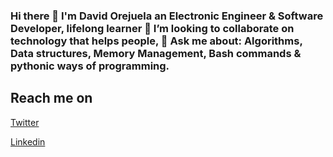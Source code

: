 ### Hi there 👋 I'm David Orejuela an Electronic Engineer & Software Developer, lifelong learner 👯 I’m looking to collaborate on technology that helps people, 💬 Ask me about: Algorithms, Data structures, Memory Management, Bash commands & pythonic ways of programming.

## Reach me on

[Twitter](https://twitter.com/DavidOrejuela14)

[Linkedin](https://www.linkedin.com/in/davidorejuela14/)
<!--
**daorejuela1/daorejuela1** is a ✨ _special_ ✨ repository because its `README.md` (this file) appears on your GitHub profile.

Here are some ideas to get you started:

- 🔭 I’m currently working on ...
- 🌱 I’m currently learning ...
- 👯 I’m looking to collaborate on ...
- 🤔 I’m looking for help with ...
- 💬 Ask me about ...
- 📫 How to reach me: ...
- 😄 Pronouns: ...
- ⚡ Fun fact: ...
-->
